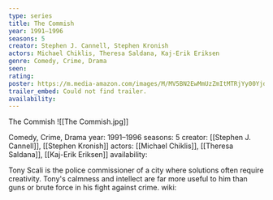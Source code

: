```yaml
---
type: series
title: The Commish
year: 1991–1996
seasons: 5
creator: Stephen J. Cannell, Stephen Kronish
actors: Michael Chiklis, Theresa Saldana, Kaj-Erik Eriksen
genre: Comedy, Crime, Drama
seen:
rating: 
poster: https://m.media-amazon.com/images/M/MV5BN2EwMmUzZmItMTRjYy00YjdjLTgxZmEtOTU5YmQ2OWYzZWFhXkEyXkFqcGdeQXVyNjg2NjQwMDQ@._V1_SX300.jpg
trailer_embed: Could not find trailer.
availability:
---
```

The Commish
![[The Commish.jpg]]

Comedy, Crime, Drama
year: 1991–1996
seasons: 5
creator: [[Stephen J. Cannell]], [[Stephen Kronish]]
actors: [[Michael Chiklis]], [[Theresa Saldana]], [[Kaj-Erik Eriksen]]
availability:

Tony Scali is the police commissioner of a city where solutions often require creativity. Tony's calmness and intellect are far more useful to him than guns or brute force in his fight against crime.
wiki: 


